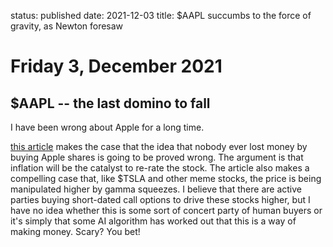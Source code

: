status: published
date: 2021-12-03
title: $AAPL succumbs to the force of gravity, as Newton foresaw

# Friday  3, December 2021

## $AAPL -- the last domino to fall

I have been wrong about Apple for a long time.

[this article](https://seekingalpha.com/article/4473083-apple-the-last-domino-to-fall-in-a-market-house-of-cards?utm_campaign=RTA+Articles&utm_medium=email&utm_source=seeking_alpha&utm_term=RTA+Article+Smart)
 makes the case that the idea that nobody ever lost money by buying Apple shares is going to be proved wrong.
The argument is that inflation will be the catalyst to re-rate the stock.
The article also makes a compelling case that, like $TSLA and other meme stocks, the price is being manipulated higher by gamma squeezes.
I believe that there are active parties buying short-dated call options to drive these stocks higher, but I have no idea whether this is some sort of concert party of human buyers or it's simply that some AI algorithm has worked out that this is a way of making money. Scary? You bet!



